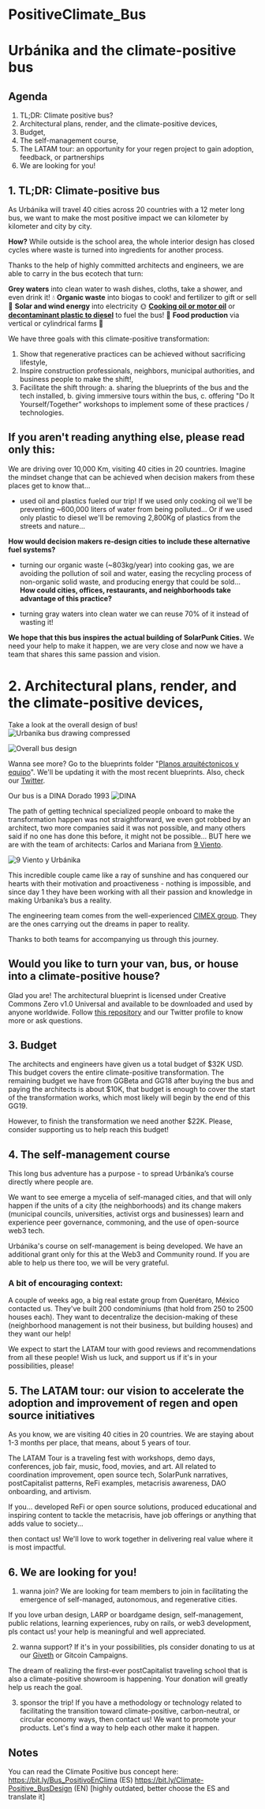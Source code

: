 # PositiveClimate_Bus
# Urbánika and the climate-positive bus

## Agenda

1. TL;DR: Climate positive bus?
2. Architectural plans, render, and the climate-positive devices,
3. Budget,
4. The self-management course,
5. The LATAM tour: an opportunity for your regen project to gain adoption, feedback, or partnerships
6. We are looking for you!


## 1. TL;DR: Climate-positive bus
As Urbánika will travel 40 cities across 20 countries with a 12 meter long bus, we want to make the most positive impact we can kilometer by kilometer and city by city.

**How?**
While outside is the school area, the whole interior design has closed cycles where waste is turned into ingredients for another process.

Thanks to the help of highly committed architects and engineers, we are able to carry in the bus ecotech that turn:

**Grey waters** into clean water to wash dishes, cloths, take a shower, and even drink it! 💧
**Organic waste** into biogas to cook! and fertilizer to gift or sell 🌻
**Solar and wind energy** into electricity 🌞
**[Cooking oil or motor oil](https://steamsystems.wixsite.com/steamsystems)** or **[decontaminant plastic to diesel](https://www.petgas.com.mx/)** to fuel the bus! 🚌
**Food production** via vertical or cylindrical farms 🌮

We have three goals with this climate-positive transformation:
1. Show that regenerative practices can be achieved without sacrificing lifestyle,
2. Inspire construction professionals, neighbors, municipal authorities, and business people to make the shift!,
3. Facilitate the shift through:
    a. sharing the blueprints of the bus and the tech installed,
    b. giving immersive tours within the bus,
    c. offering "Do It Yourself/Together" workshops to implement some of these practices / technologies.
    
## If you aren't reading anything else, please read only this:
We are driving over 10,000 Km, visiting 40 cities in 20 countries.
Imagine the mindset change that can be achieved when decision makers from these places get to know that...

* used oil and plastics fueled our trip! If we used only cooking oil we'll be preventing ~600,000 liters of water from being polluted...
Or if we used only plastic to diesel we'll be removing 2,800Kg of plastics from the streets and nature...

**How would decision makers re-design cities to include these alternative fuel systems?**

* turning our organic waste (~803kg/year) into cooking gas, we are avoiding the pollution of soil and water, easing the recycling process of non-organic solid waste, and producing energy that could be sold...
**How could cities, offices, restaurants, and neighborhoods take advantage of this practice?**

* turning gray waters into clean water we can reuse 70% of it instead of wasting it!

**We hope that this bus inspires the actual building of SolarPunk Cities.**
We need your help to make it happen, we are very close and now we have a team that shares this same passion and vision.

# 2. Architectural plans, render, and the climate-positive devices,

Take a look at the overall design of bus!
![Urbanika bus drawing compressed](https://github.com/Urbanika/PositiveClimate_Bus/assets/58118538/55b9ad2b-b5f6-4b82-8c06-d2856685218b)

![Overall bus design](https://github.com/Urbanika/PositiveClimate_Bus/assets/58118538/575f12c4-cf98-4125-bae2-430fe63ee779)

Wanna see more? Go to the blueprints folder "[Planos arquitéctonicos y equipo](https://github.com/Urbanika/PositiveClimate_Bus/tree/main/Planos%20arquitect%C3%B3nicos%20y%20equipo)". We'll be updating it with the most recent blueprints.
Also, check our [Twitter](www.twitter.com/0xUrbanika).

Our bus is a DINA Dorado 1993
![DINA](https://github.com/Urbanika/PositiveClimate_Bus/assets/58118538/4daab203-0840-428e-b0ed-1a7190532d02)

The path of getting technical specialized people onboard to make the transformation happen was not straightforward, we even got robbed by an architect, two more companies said it was not possible, and many others said if no one has done this before, it might not be possible...
BUT here we are with the team of architects: Carlos and Mariana from [9 Viento](https://www.facebook.com/9VientoArquitectos).

![9 Viento y Urbánika](https://bafybeihnhmgbzxedilagtpgzfncq33k62vl5zghttcacfoiesot43u3sla.ipfs.dweb.link/Foto%20equipo%20con%209%20Viento.jpg)

This incredible couple came like a ray of sunshine and has conquered our hearts with their motivation and proactiveness - nothing is impossible, and since day 1 they have been working with all their passion and knowledge in making Urbanika’s bus a reality.

The engineering team comes from the well-experienced [CIMEX group](https://tranvias-cimex.mx/). They are the ones carrying out the dreams in paper to reality.

Thanks to both teams for accompanying us through this journey.

## Would you like to turn your van, bus, or house into a climate-positive house?
Glad you are! The architectural blueprint is licensed under Creative Commons Zero v1.0 Universal and available to be downloaded and used by anyone worldwide. Follow [this repository](https://github.com/Urbanika/PositiveClimate_Bus) and our Twitter profile to know more or ask questions.

## 3. Budget
The architects and engineers have given us a total budget of $32K USD. This budget covers the entire climate-positive transformation. The remaining budget we have from GGBeta and GG18  after buying the bus and paying the architects is about $10K, that budget is enough to cover the start of the transformation works, which most likely will begin by the end of this GG19.

However, to finish the transformation we need another $22K. Please, consider supporting us to help reach this budget!

## 4. The self-management course
This long bus adventure has a purpose - to spread Urbánika’s course directly where people are.

We want to see emerge a mycelia of self-managed cities, and that will only happen if the units of a city (the neighborhoods) and its change makers (municipal councils, universities, activist orgs and businesses) learn and experience peer governance, commoning, and the use of open-source web3 tech.

Urbánika's course on self-management is being developed.
We have an additional grant only for this at the Web3 and Community round. If you are able to help us there too, we will be very grateful.

### A bit of encouraging context:
A couple of weeks ago, a big real estate group from Querétaro, México contacted us. They've built 200 condominiums (that hold from 250 to 2500 houses each). They want to decentralize the decision-making of these (neighborhood management is not their business, but building houses) and they want our help!

We expect to start the LATAM tour with good reviews and recommendations from all these people! Wish us luck, and support us if it's in your possibilities, please!

## 5. The LATAM tour: our vision to accelerate the adoption and improvement of regen and open source initiatives
As you know, we are visiting 40 cities in 20 countries. We are staying about 1-3 months per place, that means, about 5 years of tour.

The LATAM Tour is a traveling fest with workshops, demo days, conferences, job fair, music, food, movies, and art. All related to coordination improvement, open source tech, SolarPunk narratives, postCapitalist patterns, ReFi examples, metacrisis awareness, DAO onboarding, and artivism.

If you...
developed ReFi or open source solutions,
produced educational and inspiring content to tackle the metacrisis,
have job offerings or anything that adds value to society...

then contact us!
We'll love to work together in delivering real value where it is most impactful.

## 6. We are looking for you!
1. wanna join? We are looking for team members to join in facilitating the emergence of self-managed, autonomous, and regenerative cities.

If you love urban design, LARP or boardgame design, self-management, public relations, learning experiences, ruby on rails, or web3 development, pls contact us! your help is meaningful and well appreciated.

2. wanna support? If it's in your possibilities, pls consider donating to us at our [Giveth](https://giveth.io/project/urbanika) or Gitcoin Campaigns.

The dream of realizing the first-ever postCapitalist traveling school that is also a climate-positive showroom is happening. Your donation will greatly help us reach the goal.

3. sponsor the trip! If you have a methodology or technology related to facilitating the transition toward climate-positive, carbon-neutral, or circular economy ways, then contact us! We want to promote your products. Let's find a way to help each other make it happen. 


## Notes
You can read the Climate Positive bus concept here:
https://bit.ly/Bus_PositivoEnClima (ES)
https://bit.ly/Climate-Positive_BusDesign (EN) [highly outdated, better choose the ES and translate it]
